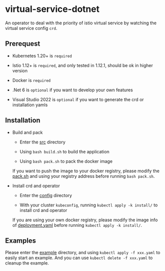 # virtual-service-dotnet

An operator to deal with the priority of istio virtual service by watching the virtual service config `crd`.

## Prerequest

- Kubernetes 1.20+ is `required`
 
- Istio 1.12+ is `required`, and only tested in 1.12.1, should be ok in higher version

- Docker is `required`

- .Net 6 is `optional` if you want to develop your own features

- Visual Studio 2022 is `optional` if you want to generate the crd or installation yamls

## Installation

- Build and pack

  - Enter the [src](src) directory
  
  - Using `bash build.sh` to build the application
  
  - Using `bash pack.sh` to pack the docker image
  
  If you want to push the image to your docker registry, please modify the [pack.sh](src/pack.sh) and using your registry address before running `bash pack.sh`.

- Install crd and operator

  - Enter the [config](src/VirtualService.Net/config) directory

  - With your cluster `kubeconfig`, running `kubectl apply -k install/` to install crd and operator

  If you are using your own docker registry, please modify the image info of [deployment.yaml](src/VirtualService.Net/config/operator/deployment.yaml) before running `kubectl apply -k install/`.

## Examples

Please enter the [example](example) directory, and using `kubectl apply -f xxx.yaml` to easily start an example. And you can use `kubectl delete -f xxx.yaml` to cleanup the example.


